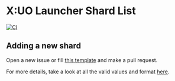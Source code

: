# X:UO Launcher Shard List

[![CI](https://github.com/crossuo/shards/actions/workflows/validate.yml/badge.svg)](https://github.com/crossuo/shards/actions/workflows/validate.yml)

## Adding a new shard

Open a new issue or fill [this template](template.cfg) and make a pull request.

For more details, take a look at all the valid values and format [here](https://github.com/crossuo/crossuo/blob/master/tools/xuoi/cfg_shard.h).
